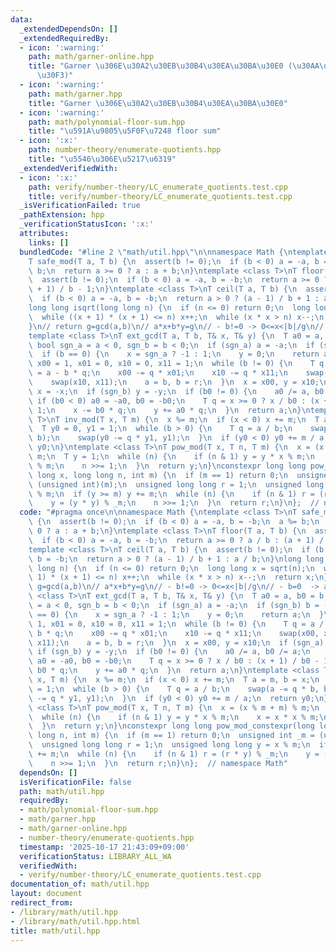 ```yaml
---
data:
  _extendedDependsOn: []
  _extendedRequiredBy:
  - icon: ':warning:'
    path: math/garner-online.hpp
    title: "Garner \u306E\u30A2\u30EB\u30B4\u30EA\u30BA\u30E0 (\u30AA\u30F3\u30E9\u30A4\
      \u30F3)"
  - icon: ':warning:'
    path: math/garner.hpp
    title: "Garner \u306E\u30A2\u30EB\u30B4\u30EA\u30BA\u30E0"
  - icon: ':warning:'
    path: math/polynomial-floor-sum.hpp
    title: "\u591A\u9805\u5F0F\u7248 floor sum"
  - icon: ':x:'
    path: number-theory/enumerate-quotients.hpp
    title: "\u5546\u306E\u5217\u6319"
  _extendedVerifiedWith:
  - icon: ':x:'
    path: verify/number-theory/LC_enumerate_quotients.test.cpp
    title: verify/number-theory/LC_enumerate_quotients.test.cpp
  _isVerificationFailed: true
  _pathExtension: hpp
  _verificationStatusIcon: ':x:'
  attributes:
    links: []
  bundledCode: "#line 2 \"math/util.hpp\"\n\nnamespace Math {\ntemplate <class T>\n\
    T safe_mod(T a, T b) {\n  assert(b != 0);\n  if (b < 0) a = -a, b = -b;\n  a %=\
    \ b;\n  return a >= 0 ? a : a + b;\n}\ntemplate <class T>\nT floor(T a, T b) {\n\
    \  assert(b != 0);\n  if (b < 0) a = -a, b = -b;\n  return a >= 0 ? a / b : (a\
    \ + 1) / b - 1;\n}\ntemplate <class T>\nT ceil(T a, T b) {\n  assert(b != 0);\n\
    \  if (b < 0) a = -a, b = -b;\n  return a > 0 ? (a - 1) / b + 1 : a / b;\n}\n\
    long long isqrt(long long n) {\n  if (n <= 0) return 0;\n  long long x = sqrt(n);\n\
    \  while ((x + 1) * (x + 1) <= n) x++;\n  while (x * x > n) x--;\n  return x;\n\
    }\n// return g=gcd(a,b)\n// a*x+b*y=g\n// - b!=0 -> 0<=x<|b|/g\n// - b=0  -> ax=g\n\
    template <class T>\nT ext_gcd(T a, T b, T& x, T& y) {\n  T a0 = a, b0 = b;\n \
    \ bool sgn_a = a < 0, sgn_b = b < 0;\n  if (sgn_a) a = -a;\n  if (sgn_b) b = -b;\n\
    \  if (b == 0) {\n    x = sgn_a ? -1 : 1;\n    y = 0;\n    return a;\n  }\n  T\
    \ x00 = 1, x01 = 0, x10 = 0, x11 = 1;\n  while (b != 0) {\n    T q = a / b, r\
    \ = a - b * q;\n    x00 -= q * x01;\n    x10 -= q * x11;\n    swap(x00, x01);\n\
    \    swap(x10, x11);\n    a = b, b = r;\n  }\n  x = x00, y = x10;\n  if (sgn_a)\
    \ x = -x;\n  if (sgn_b) y = -y;\n  if (b0 != 0) {\n    a0 /= a, b0 /= a;\n   \
    \ if (b0 < 0) a0 = -a0, b0 = -b0;\n    T q = x >= 0 ? x / b0 : (x + 1) / b0 -\
    \ 1;\n    x -= b0 * q;\n    y += a0 * q;\n  }\n  return a;\n}\ntemplate <class\
    \ T>\nT inv_mod(T x, T m) {\n  x %= m;\n  if (x < 0) x += m;\n  T a = m, b = x;\n\
    \  T y0 = 0, y1 = 1;\n  while (b > 0) {\n    T q = a / b;\n    swap(a -= q * b,\
    \ b);\n    swap(y0 -= q * y1, y1);\n  }\n  if (y0 < 0) y0 += m / a;\n  return\
    \ y0;\n}\ntemplate <class T>\nT pow_mod(T x, T n, T m) {\n  x = (x % m + m) %\
    \ m;\n  T y = 1;\n  while (n) {\n    if (n & 1) y = y * x % m;\n    x = x * x\
    \ % m;\n    n >>= 1;\n  }\n  return y;\n}\nconstexpr long long pow_mod_constexpr(long\
    \ long x, long long n, int m) {\n  if (m == 1) return 0;\n  unsigned int _m =\
    \ (unsigned int)(m);\n  unsigned long long r = 1;\n  unsigned long long y = x\
    \ % m;\n  if (y >= m) y += m;\n  while (n) {\n    if (n & 1) r = (r * y) % _m;\n\
    \    y = (y * y) % _m;\n    n >>= 1;\n  }\n  return r;\n}\n};  // namespace Math\n"
  code: "#pragma once\n\nnamespace Math {\ntemplate <class T>\nT safe_mod(T a, T b)\
    \ {\n  assert(b != 0);\n  if (b < 0) a = -a, b = -b;\n  a %= b;\n  return a >=\
    \ 0 ? a : a + b;\n}\ntemplate <class T>\nT floor(T a, T b) {\n  assert(b != 0);\n\
    \  if (b < 0) a = -a, b = -b;\n  return a >= 0 ? a / b : (a + 1) / b - 1;\n}\n\
    template <class T>\nT ceil(T a, T b) {\n  assert(b != 0);\n  if (b < 0) a = -a,\
    \ b = -b;\n  return a > 0 ? (a - 1) / b + 1 : a / b;\n}\nlong long isqrt(long\
    \ long n) {\n  if (n <= 0) return 0;\n  long long x = sqrt(n);\n  while ((x +\
    \ 1) * (x + 1) <= n) x++;\n  while (x * x > n) x--;\n  return x;\n}\n// return\
    \ g=gcd(a,b)\n// a*x+b*y=g\n// - b!=0 -> 0<=x<|b|/g\n// - b=0  -> ax=g\ntemplate\
    \ <class T>\nT ext_gcd(T a, T b, T& x, T& y) {\n  T a0 = a, b0 = b;\n  bool sgn_a\
    \ = a < 0, sgn_b = b < 0;\n  if (sgn_a) a = -a;\n  if (sgn_b) b = -b;\n  if (b\
    \ == 0) {\n    x = sgn_a ? -1 : 1;\n    y = 0;\n    return a;\n  }\n  T x00 =\
    \ 1, x01 = 0, x10 = 0, x11 = 1;\n  while (b != 0) {\n    T q = a / b, r = a -\
    \ b * q;\n    x00 -= q * x01;\n    x10 -= q * x11;\n    swap(x00, x01);\n    swap(x10,\
    \ x11);\n    a = b, b = r;\n  }\n  x = x00, y = x10;\n  if (sgn_a) x = -x;\n \
    \ if (sgn_b) y = -y;\n  if (b0 != 0) {\n    a0 /= a, b0 /= a;\n    if (b0 < 0)\
    \ a0 = -a0, b0 = -b0;\n    T q = x >= 0 ? x / b0 : (x + 1) / b0 - 1;\n    x -=\
    \ b0 * q;\n    y += a0 * q;\n  }\n  return a;\n}\ntemplate <class T>\nT inv_mod(T\
    \ x, T m) {\n  x %= m;\n  if (x < 0) x += m;\n  T a = m, b = x;\n  T y0 = 0, y1\
    \ = 1;\n  while (b > 0) {\n    T q = a / b;\n    swap(a -= q * b, b);\n    swap(y0\
    \ -= q * y1, y1);\n  }\n  if (y0 < 0) y0 += m / a;\n  return y0;\n}\ntemplate\
    \ <class T>\nT pow_mod(T x, T n, T m) {\n  x = (x % m + m) % m;\n  T y = 1;\n\
    \  while (n) {\n    if (n & 1) y = y * x % m;\n    x = x * x % m;\n    n >>= 1;\n\
    \  }\n  return y;\n}\nconstexpr long long pow_mod_constexpr(long long x, long\
    \ long n, int m) {\n  if (m == 1) return 0;\n  unsigned int _m = (unsigned int)(m);\n\
    \  unsigned long long r = 1;\n  unsigned long long y = x % m;\n  if (y >= m) y\
    \ += m;\n  while (n) {\n    if (n & 1) r = (r * y) % _m;\n    y = (y * y) % _m;\n\
    \    n >>= 1;\n  }\n  return r;\n}\n};  // namespace Math"
  dependsOn: []
  isVerificationFile: false
  path: math/util.hpp
  requiredBy:
  - math/polynomial-floor-sum.hpp
  - math/garner.hpp
  - math/garner-online.hpp
  - number-theory/enumerate-quotients.hpp
  timestamp: '2025-10-17 21:43:09+09:00'
  verificationStatus: LIBRARY_ALL_WA
  verifiedWith:
  - verify/number-theory/LC_enumerate_quotients.test.cpp
documentation_of: math/util.hpp
layout: document
redirect_from:
- /library/math/util.hpp
- /library/math/util.hpp.html
title: math/util.hpp
---
```

